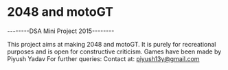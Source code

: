 # 2048 and motoGT

--------DSA Mini Project 2015--------

This project aims at making 2048 and motoGT.
It is purely for recreational purposes and is open for constructive criticism.
Games have been made by Piyush Yadav 
For further queries:
Contact at: piyush13y@gmail.com

